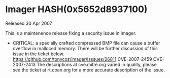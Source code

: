 # Imager HASH(0x5652d8937100)

Released 30 Apr 2007

This is a maintenence release fixing a security issue in Imager.
- CRITICAL: a specially crafted compressed BMP file can cause a buffer overflow in malloced memory. There will be further discussion of this issue in the ticket below. https://github.com/tonycoz/imager/isssues/26811 CVE-2007-2459 CVE-2007-2413 The descriptions at cve.mitre.org varied in quality, please see the ticket at rt.cpan.org for a more accurate description of the issue.